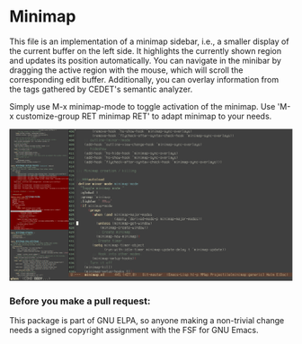 # Minimap

This file is an implementation of a minimap sidebar, i.e., a
smaller display of the current buffer on the left side.  It
highlights the currently shown region and updates its position
automatically.  You can navigate in the minibar by dragging the
active region with the mouse, which will scroll the corresponding
edit buffer.  Additionally, you can overlay information from the
tags gathered by CEDET's semantic analyzer.

Simply use M-x minimap-mode to toggle activation of the minimap.
Use 'M-x customize-group RET minimap RET' to adapt minimap to your
needs.

![Screenshot](minimap.png)

### Before you make a pull request:

This package is part of GNU ELPA, so anyone making a non-trivial
change needs a signed copyright assignment with the FSF for GNU Emacs.
